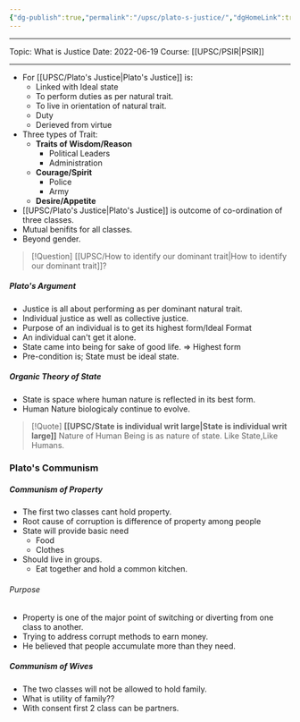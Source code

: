 ```yaml
---
{"dg-publish":true,"permalink":"/upsc/plato-s-justice/","dgHomeLink":true,"dgPassFrontmatter":false}
---
```


----
Topic: What is Justice
Date: 2022-06-19
Course: [[UPSC/PSIR|PSIR]] 

----
- For [[UPSC/Plato's Justice|Plato's Justice]] is: 
	- Linked with Ideal state
	- To perform duties as per natural trait. 
	- To live in orientation of natural trait. 
	- Duty 
	- Derieved from virtue
- Three types of Trait:  
	- **Traits of Wisdom/Reason** 
		- Political Leaders
		- Administration 
	- **Courage/Spirit**
		- Police
		- Army 
	- **Desire/Appetite** 
- [[UPSC/Plato's Justice|Plato's Justice]] is outcome of co-ordination of three classes. 
- Mutual benifits for all classes. 
- Beyond gender. 

>[!Question]
> [[UPSC/How to identify our dominant trait|How to identify our dominant trait]]? 

##### Plato's Argument 
- Justice is all about performing as per dominant natural trait. 
- Individual justice as well as collective justice. 
- Purpose of an individual is to get its highest form/Ideal Format 
- An individual can't get it alone. 
- State came into being for sake of good life.  => Highest form 
- Pre-condition is; State must be ideal state. 

##### Organic Theory of State
- State is space where human nature is reflected in its best form. 
- Human Nature biologicaly continue to evolve. 

>[!Quote]
>**[[UPSC/State is individual writ large|State is individual writ large]]**
>Nature of Human Being is as nature of state. 
>Like State,Like Humans. 

### Plato's Communism
##### Communism of Property
- The first two classes cant hold property. 
- Root cause of corruption is difference of property among people 
- State will provide basic need
	- Food
	- Clothes
- Should live in groups. 
	- Eat together and hold a common kitchen.

###### Purpose
- Property is one of the major point of switching or diverting from one class to another. 
- Trying to address corrupt methods to earn money. 
- He believed that people accumulate more than they need. 

##### Communism of Wives
- The two classes will not be allowed to hold family. 
- What is utility of family?? 
- With consent first 2 class can be partners. 